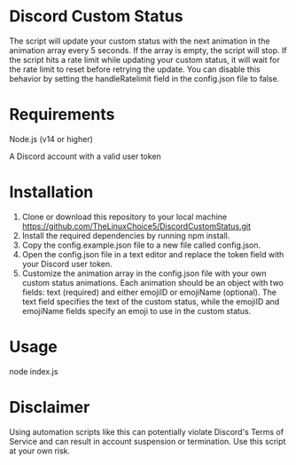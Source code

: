 # Discord Custom Status 

The script will update your custom status with the next animation in the animation array every 5 seconds. If the array is empty, the script will stop.
If the script hits a rate limit while updating your custom status, it will wait for the rate limit to reset before retrying the update. You can disable this behavior by setting the handleRatelimit field in the config.json file to false.

# Requirements 
Node.js (v14 or higher)

A Discord account with a valid user token

# Installation

1. Clone or download this repository to your local machine https://github.com/TheLinuxChoice5/DiscordCustomStatus.git
2. Install the required dependencies by running npm install.
3. Copy the config.example.json file to a new file called config.json.
4. Open the config.json file in a text editor and replace the token field with your Discord user token.
5. Customize the animation array in the config.json file with your own custom status animations. Each animation should be an object with two fields: text (required) and either emojiID or emojiName (optional). The text field specifies the text of the custom status, while the emojiID and emojiName fields specify an emoji to use in the custom status.

# Usage 

node index.js

# Disclaimer

Using automation scripts like this can potentially violate Discord's Terms of Service and can result in account suspension or termination. Use this script at your own risk.
